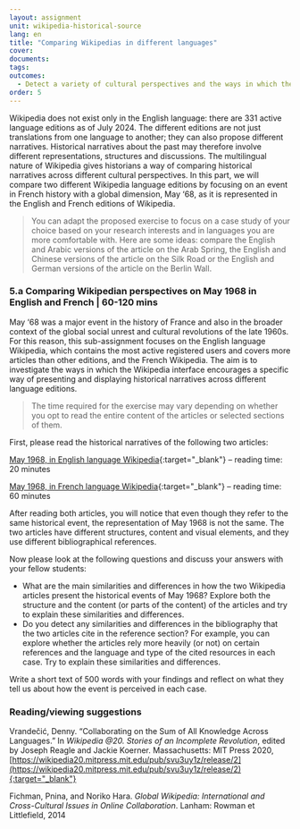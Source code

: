 ```yaml
---
layout: assignment
unit: wikipedia-historical-source 
lang: en
title: "Comparing Wikipedias in different languages"
cover:
documents:
tags:
outcomes: 
  - Detect a variety of cultural perspectives and the ways in which they are expressed in historical narratives in Wikipedia 
order: 5
---
```

Wikipedia does not exist only in the English language: there are 331 active language editions as of July 2024. The different editions are not just translations from one language to another; they can also propose different narratives. Historical narratives about the past may therefore involve different representations, structures and discussions. The multilingual nature of Wikipedia gives historians a way of comparing historical narratives across different cultural perspectives. In this part, we will compare two different Wikipedia language editions by focusing on an event in French history with a global dimension, May ‘68, as it is represented in the English and French editions of Wikipedia. 

> You can adapt the proposed exercise to focus on a case study of your choice based on your research interests and in languages you are more comfortable with. Here are some ideas: compare the English and Arabic versions of the article on the Arab Spring, the English and Chinese versions of the article on the Silk Road or the English and German versions of the article on the Berlin Wall. 

<!-- more -->

<!-- briefing-student -->

### 5.a Comparing Wikipedian perspectives on May 1968 in English and French | 60-120 mins
<!-- section-contents -->

May ‘68 was a major event in the history of France and also in the broader context of the global social unrest and cultural revolutions of the late 1960s. For this reason, this sub-assignment focuses on the English language Wikipedia, which contains the most active registered users and covers more articles than other editions, and the French Wikipedia. The aim is to investigate the ways in which the Wikipedia interface encourages a specific way of presenting and displaying historical narratives across different language editions.

> The time required for the exercise may vary depending on whether you opt to read the entire content of the articles or selected sections of them.  
 
First, please read the historical narratives of the following two articles:

[May 1968, in English language Wikipedia](https://en.wikipedia.org/wiki/May_68#:~:text=Beginning%20in%20May%201968%2C%20a,France%20came%20to%20a%20halt){:target="_blank"} – reading time: 20 minutes

[May 1968, in French language Wikipedia](https://fr.wikipedia.org/wiki/Mai_68){:target="_blank"} – reading time: 60 minutes
 
After reading both articles, you will notice that even though they refer to the same historical event, the representation of May 1968 is not the same. The two articles have different structures, content and visual elements, and they use different bibliographical references.

Now please look at the following questions and discuss your answers with your fellow students:

- What are the main similarities and differences in how the two Wikipedia articles present the historical events of May 1968? Explore both the structure and the content (or parts of the content) of the articles and try to explain these similarities and differences.
- Do you detect any similarities and differences in the bibliography that the two articles cite in the reference section? For example, you can explore whether the articles rely more heavily (or not) on certain references and the language and type of the cited resources in each case. Try to explain these similarities and differences.

Write a short text of 500 words with your findings and reflect on what they tell us about how the event is perceived in each case. 

<!-- section -->

### Reading/viewing suggestions
<!-- section-contents --> 

Vrandečić, Denny. “Collaborating on the Sum of All Knowledge Across Languages.” In _Wikipedia @20. Stories of an Incomplete Revolution_, edited by Joseph Reagle and Jackie Koerner. Massachusetts: MIT Press 2020, [https://wikipedia20.mitpress.mit.edu/pub/svu3uy1z/release/2](https://wikipedia20.mitpress.mit.edu/pub/svu3uy1z/release/2){:target="_blank"}

Fichman, Pnina, and Noriko Hara. _Global Wikipedia: International and Cross-Cultural Issues in Online Collaboration_. Lanham: Rowman et Littlefield, 2014

<!-- briefing-teacher -->

